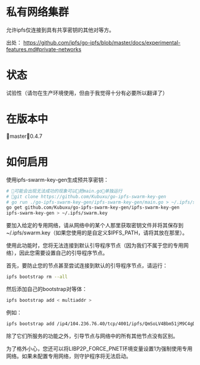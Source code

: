 # 私有网络集群
允许ipfs仅连接到具有共享密钥的其他对等方。

出处： https://github.com/ipfs/go-ipfs/blob/master/docs/experimental-features.md#private-networks

# 状态
试验性（请勿在生产环境使用，但由于我觉得十分有必要所以翻译了）

# 在版本中
master，0.4.7

# 如何启用
使用ipfs-swarm-key-gen生成预共享密钥：
```sh
# 可能会出现无法成功的现象可以把main.go单独运行
# git clone https://github.com/Kubuxu/go-ipfs-swarm-key-gen
# go run ./go-ipfs-swarm-key-gen/ipfs-swarm-key-gen/main.go > ~/.ipfs/swarm.key
go get github.com/Kubuxu/go-ipfs-swarm-key-gen/ipfs-swarm-key-gen
ipfs-swarm-key-gen > ~/.ipfs/swarm.key
```
要加入给定的专用网络，请从网络中的某个人那里获取密钥文件并将其保存到~/.ipfs/swarm.key（如果您使用的是自定义$IPFS_PATH，请将其放在那里）。

使用此功能时，您将无法连接到默认引导程序节点（因为我们不属于您的专用网络），因此您需要设置自己的引导程序节点。

首先，要防止您的节点甚至尝试连接到默认的引导程序节点，请运行：
```sh
ipfs bootstrap rm --all
```
然后添加自己的bootstrap对等体：
```sh
ipfs bootstrap add < multiaddr >
```
例如：
```sh
ipfs bootstrap add /ip4/104.236.76.40/tcp/4001/ipfs/QmSoLV4Bbm51jM9C4gDYZQ9Cy3U6aXMJDAbzgu2fzaDs64
```
除了它们所服务的功能之外，引导节点与网络中的所有其他节点没有区别。

为了格外小心，您还可以将LIBP2P_FORCE_PNET环境变量设置1为强制使用专用网络。如果未配置专用网络，则守护程序将无法启动。

